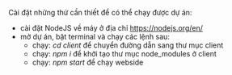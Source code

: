 Cài đặt những thứ cần thiết để có thể chạy được dự án:
* cài đặt NodeJS về máy ở địa chỉ https://nodejs.org/en/
* mở dự án, bật terminal và chạy các lệnh sau:
    - chạy: *cd client* để chuyển đường dẫn sang thư mục client
    - chạy: *npm i* để khởi tạo thư mục node_modules ở client
    - chạy: *npm start* để chạy webside
